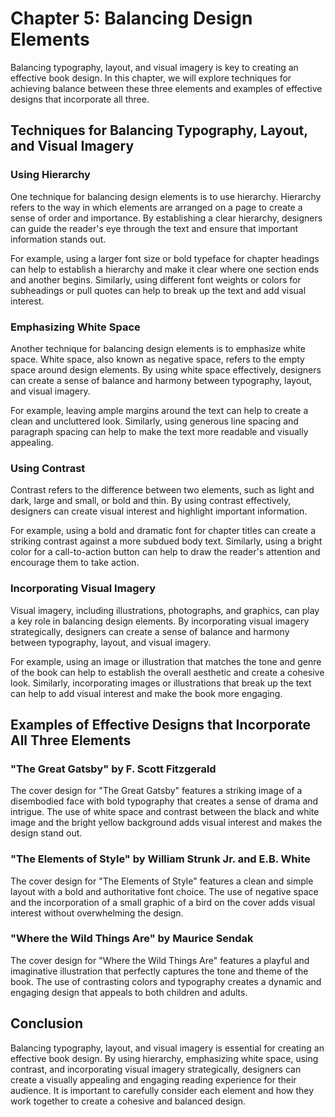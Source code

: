 Chapter 5: Balancing Design Elements
====================================

Balancing typography, layout, and visual imagery is key to creating an effective book design. In this chapter, we will explore techniques for achieving balance between these three elements and examples of effective designs that incorporate all three.

Techniques for Balancing Typography, Layout, and Visual Imagery
---------------------------------------------------------------

### Using Hierarchy

One technique for balancing design elements is to use hierarchy. Hierarchy refers to the way in which elements are arranged on a page to create a sense of order and importance. By establishing a clear hierarchy, designers can guide the reader's eye through the text and ensure that important information stands out.

For example, using a larger font size or bold typeface for chapter headings can help to establish a hierarchy and make it clear where one section ends and another begins. Similarly, using different font weights or colors for subheadings or pull quotes can help to break up the text and add visual interest.

### Emphasizing White Space

Another technique for balancing design elements is to emphasize white space. White space, also known as negative space, refers to the empty space around design elements. By using white space effectively, designers can create a sense of balance and harmony between typography, layout, and visual imagery.

For example, leaving ample margins around the text can help to create a clean and uncluttered look. Similarly, using generous line spacing and paragraph spacing can help to make the text more readable and visually appealing.

### Using Contrast

Contrast refers to the difference between two elements, such as light and dark, large and small, or bold and thin. By using contrast effectively, designers can create visual interest and highlight important information.

For example, using a bold and dramatic font for chapter titles can create a striking contrast against a more subdued body text. Similarly, using a bright color for a call-to-action button can help to draw the reader's attention and encourage them to take action.

### Incorporating Visual Imagery

Visual imagery, including illustrations, photographs, and graphics, can play a key role in balancing design elements. By incorporating visual imagery strategically, designers can create a sense of balance and harmony between typography, layout, and visual imagery.

For example, using an image or illustration that matches the tone and genre of the book can help to establish the overall aesthetic and create a cohesive look. Similarly, incorporating images or illustrations that break up the text can help to add visual interest and make the book more engaging.

Examples of Effective Designs that Incorporate All Three Elements
-----------------------------------------------------------------

### "The Great Gatsby" by F. Scott Fitzgerald

The cover design for "The Great Gatsby" features a striking image of a disembodied face with bold typography that creates a sense of drama and intrigue. The use of white space and contrast between the black and white image and the bright yellow background adds visual interest and makes the design stand out.

### "The Elements of Style" by William Strunk Jr. and E.B. White

The cover design for "The Elements of Style" features a clean and simple layout with a bold and authoritative font choice. The use of negative space and the incorporation of a small graphic of a bird on the cover adds visual interest without overwhelming the design.

### "Where the Wild Things Are" by Maurice Sendak

The cover design for "Where the Wild Things Are" features a playful and imaginative illustration that perfectly captures the tone and theme of the book. The use of contrasting colors and typography creates a dynamic and engaging design that appeals to both children and adults.

Conclusion
----------

Balancing typography, layout, and visual imagery is essential for creating an effective book design. By using hierarchy, emphasizing white space, using contrast, and incorporating visual imagery strategically, designers can create a visually appealing and engaging reading experience for their audience. It is important to carefully consider each element and how they work together to create a cohesive and balanced design.
